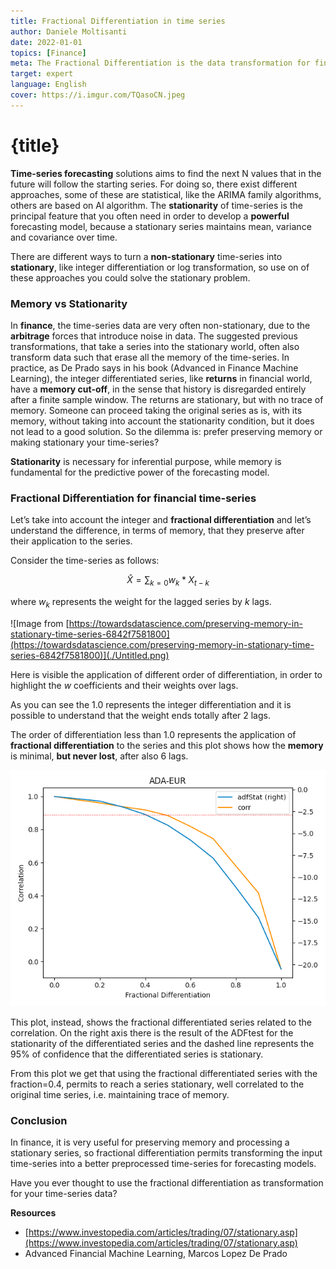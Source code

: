 ```yaml
---
title: Fractional Differentiation in time series
author: Daniele Moltisanti
date: 2022-01-01
topics: [Finance]
meta: The Fractional Differentiation is the data transformation for financial time series data that permit more powerful forecasting of your model
target: expert
language: English
cover: https://i.imgur.com/TQasoCN.jpeg
---
```


# **{title}**

**Time-series forecasting** solutions aims to find the next N values that in the future will follow the starting series. For doing so, there exist different approaches, some of these are statistical, like the ARIMA family algorithms, others are based on AI algorithm. The **stationarity** of time-series is the principal feature that you often need in order to develop a **powerful** forecasting model, because a stationary series maintains mean, variance and covariance over time. 

There are different ways to turn a **non-stationary** time-series into **stationary**, like integer differentiation or log transformation, so use on of these approaches you could solve the stationary problem.

### **Memory vs Stationarity**

In **finance**, the time-series data are very often non-stationary, due to the **arbitrage** forces that introduce noise in data. The suggested previous transformations, that take a series into the stationary world, often also transform data such that erase all the memory of the time-series. In practice, as De Prado says in his book (Advanced in Finance Machine Learning), the integer differentiated series, like **returns** in financial world, have a **memory cut-off**, in the sense that history is disregarded entirely after a finite sample window. The returns are stationary, but with no trace of memory. Someone can proceed taking the original series as is, with its memory, without taking into account the stationarity condition, but it does not lead to a good solution. So the dilemma is: prefer preserving memory or making stationary your time-series?

**Stationarity** is necessary for inferential purpose, while memory is fundamental for the predictive power of the forecasting model.

### **Fractional Differentiation for financial time-series**

Let’s take into account the integer and **fractional differentiation** and let’s understand the difference, in terms of memory, that they preserve after their application to the series.

Consider the time-series as follows:

$$\hat{X} = \limits\sum_{k=0}w_k * X_{t-k}$$

where $w_k$ represents the weight for the lagged series by $k$ lags.

![Image from [https://towardsdatascience.com/preserving-memory-in-stationary-time-series-6842f7581800](https://towardsdatascience.com/preserving-memory-in-stationary-time-series-6842f7581800)](./Untitled.png)

Here is visible the application of different order of differentiation, in order to highlight the $w$ coefficients and their weights over lags. 

As you can see the 1.0 represents the integer differentiation and it is possible to understand that the weight ends totally after 2 lags.

The order of differentiation less than 1.0 represents the application of **fractional differentiation** to the series and this plot shows how the **memory** is minimal, **but never lost**, after also 6 lags.

![Fractional Differentiation analysis on ADA-EUR](./Untitled%201.png)

This plot, instead, shows the fractional differentiated series related to the correlation. On the right axis there is the result of the ADFtest for the stationarity of the differentiated series and the dashed line represents the 95% of confidence that the differentiated series is stationary.

From this plot we get that using the fractional differentiated series with the fraction=0.4, permits to reach a series stationary, well correlated to the original time series, i.e. maintaining trace of memory.

### **Conclusion**

In finance, it is very useful for preserving memory and processing a stationary series, so fractional differentiation permits transforming the input time-series into a better preprocessed time-series for forecasting models. 

Have you ever thought to use the fractional differentiation as transformation for your time-series data?

**Resources**

- [https://www.investopedia.com/articles/trading/07/stationary.asp](https://www.investopedia.com/articles/trading/07/stationary.asp)
- Advanced Financial Machine Learning, Marcos Lopez De Prado
